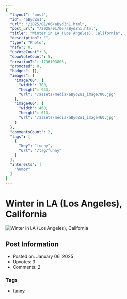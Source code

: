 ```yaml
---
{
  "layout": "post",
  "id": "aBydZn1",
  "url": "/2025/01/06/aBydZn1.html",
  "post_url": "/2025/01/06/aBydZn1.html",
  "title": "Winter in LA (Los Angeles), California",
  "description": "",
  "type": "Photo",
  "nsfw": 0,
  "upVoteCount": 3,
  "downVoteCount": 5,
  "creationTs": 1736103803,
  "promoted": 0,
  "badges": [],
  "images": {
    "image700": {
      "width": 700,
      "height": 933,
      "url": "/assets/media/aBydZn1_image700.jpg"
    },
    "image460": {
      "width": 460,
      "height": 613,
      "url": "/assets/media/aBydZn1_image460.jpg"
    }
  },
  "commentsCount": 2,
  "tags": [
    {
      "key": "funny",
      "url": "/tag/funny"
    }
  ],
  "interests": [
    "humor"
  ]
}
---
```


# Winter in LA (Los Angeles), California

![Winter in LA (Los Angeles), California](/assets/media/aBydZn1_image700.jpg)

## Post Information

- Posted on: January 06, 2025
- Upvotes: 3
- Comments: 2

### Tags

- [funny](/tag/funny)

